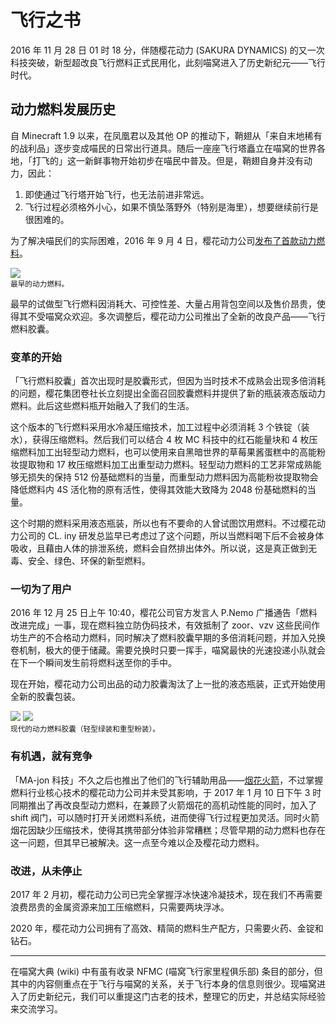 # 飞行之书

2016 年 11 月 28 日 01 时 18 分，伴随樱花动力 (SAKURA DYNAMICS) 的又一次科技突破，新型超改良飞行燃料正式民用化，此刻喵窝进入了历史新纪元——飞行时代。

## 动力燃料发展历史

自 Minecraft 1.9 以来，在凤凰君以及其他 OP 的推动下，鞘翅从「来自末地稀有的战利品」逐步变成喵民的日常出行道具。随后一座座飞行塔矗立在喵窝的世界各地，「打飞的」这一新鲜事物开始初步在喵民中普及。但是，鞘翅自身并没有动力，因此：

1. 即使通过飞行塔开始飞行，也无法前进非常远。
2. 飞行过程必须格外小心，如果不慎坠落野外（特别是海里），想要继续前行是很困难的。

为了解决喵民们的实际困难，2016 年 9 月 4 日，樱花动力公司[发布了首款动力燃料](https://bbs.nyaa.cat/d/586)。

![](../../assets/images/history/elytra/fuel-single.png)  
<small>最早的动力燃料。</small>

最早的试做型飞行燃料因消耗大、可控性差、大量占用背包空间以及售价昂贵，使得其不受喵窝众欢迎。多次调整后，樱花动力公司推出了全新的改良产品——飞行燃料胶囊。

### 变革的开始

「飞行燃料胶囊」首次出现时是胶囊形式，但因为当时技术不成熟会出现多倍消耗的问题，樱花集团卷社长立刻提出全面召回胶囊燃料并提供了新的瓶装液态版动力燃料。此后这些燃料瓶开始融入了我们的生活。

<!-- TODO: 添加瓶装动力燃料胶囊图片 -->

这个版本的飞行燃料采用水冷凝压缩技术，加工过程中必须消耗 3 个铁锭（装水），获得压缩燃料。然后我们可以结合 4 枚 MC 科技中的红石能量块和 4 枚压缩燃料加工出轻型动力燃料，也可以使用来自黑暗世界的草莓果酱蛋糕中的高能粉妆提取物和 17 枚压缩燃料加工出重型动力燃料。轻型动力燃料的工艺非常成熟能够无损失的保持 512 份基础燃料的当量，而重型动力燃料因为高能粉妆提取物会降低燃料内 4S 活化物的原有活性，使得其效能大致降为 2048 份基础燃料的当量。

这个时期的燃料采用液态瓶装，所以也有不要命的人曾试图饮用燃料。不过樱花动力公司的 CL. iny 研发总监早已考虑过了这个问题，所以当燃料喝下后不会被身体吸收，且藉由人体的排泄系统，燃料会自然排出体外。所以说，这是真正做到无毒、安全、绿色、环保的新型燃料。

### 一切为了用户

2016 年 12 月 25 日上午 10:40，樱花公司官方发言人 P.Nemo 广播通告「燃料改进完成」一事，现在燃料独立防伪码技术，有效抵制了 zoor、vzv 这些民间作坊生产的不合格动力燃料，同时解决了燃料胶囊早期的多倍消耗问题，并加入兑换卷机制，极大的便于储藏。需要兑换时只要一挥手，喵窝最快的光速投递小队就会在下一个瞬间发生前将燃料送至你的手中。

现在开始，樱花动力公司出品的动力胶囊淘汰了上一批的液态瓶装，正式开始使用全新的胶囊包装。

![](../../assets/images/history/elytra/fuel-capsule-light.png) ![](../../assets/images/history/elytra/fuel-capsule.png)  
<small>现代的动力燃料胶囊（轻型绿装和重型粉装）。</small>

### 有机遇，就有竞争

「MA-jon 科技」不久之后也推出了他们的飞行辅助用品——[烟花火箭](https://zh.minecraft.wiki/%E7%83%9F%E8%8A%B1%E7%81%AB%E7%AE%AD)，不过掌握燃料行业核心技术的樱花动力公司并未受其影响，于 2017 年 1 月 10 日下午 3 时同期推出了再改良型动力燃料，在兼顾了火箭烟花的高机动性能的同时，加入了 shift 阀门，可以随时打开关闭燃料系统，进而使得飞行过程更加灵活。同时火箭烟花因缺少压缩技术，使得其携带部分体验非常糟糕；尽管早期的动力燃料也存在这一问题，但其早已被解决。这一点至今难以企及樱花动力燃料。

### 改进，从未停止

2017 年 2 月初，樱花动力公司已完全掌握浮冰快速冷凝技术，现在我们不再需要浪费昂贵的金属资源来加工压缩燃料，只需要两块浮冰。

2020 年，樱花动力公司拥有了高效、精简的燃料生产配方，只需要火药、金锭和钻石。

***

在喵窝大典 (wiki) 中有虽有收录 NFMC (喵窝飞行家里程俱乐部) 条目的部分，但其中的内容侧重点在于飞行与喵窝的关系，关于飞行本身的信息则很少。现喵窝进入了历史新纪元，我们可以重提这门古老的技术，整理它的历史，并总结实际经验来交流学习。
